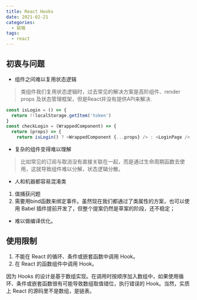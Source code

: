 ```yaml
---
title: React Hooks
date: 2021-02-21
categories:
  - 前端
tags:
  - react
---
```


## 初衷与问题

- 组件之间难以复用状态逻辑



> 类组件我们复用状态逻辑时，过去常见的解决方案是高阶组件、render props 及状态管理框架，但是React并没有提供API来解决.


```js
const isLogin = () => {
  return !!localStorage.getItem('token')
}
const checkLogin = (WrappedComponent) => {
  return (props) => {
    return isLogin() ? <WrappedComponent {...props} /> : <LoginPage />;
```

- 复杂的组件变得难以理解

> 比如常见的订阅与取消没有直接关联在一起，而是通过生命周期函数去使用，这就导致组件难以分解，状态逻辑分散。

- 人和机器都容易混淆类

1. 值捕获问题
2. 需要用bind函数来绑定事件。虽然现在我们都通过了类属性的方案，也可以使用 Babel 插件提前开发了，但整个提案仍然是草案的阶段，还不稳定；

- 难以做编译优化。

## 使用限制

1. 不能在 React 的循环、条件或嵌套函数中调用 Hook。
2. 在 React 的函数组件中调用 Hook。

因为 Hooks 的设计是基于数组实现。在调用时按顺序加入数组中，如果使用循环、条件或嵌套函数很有可能导致数组取值错位，执行错误的 Hook。当然，实质上 React 的源码里不是数组，是链表。
